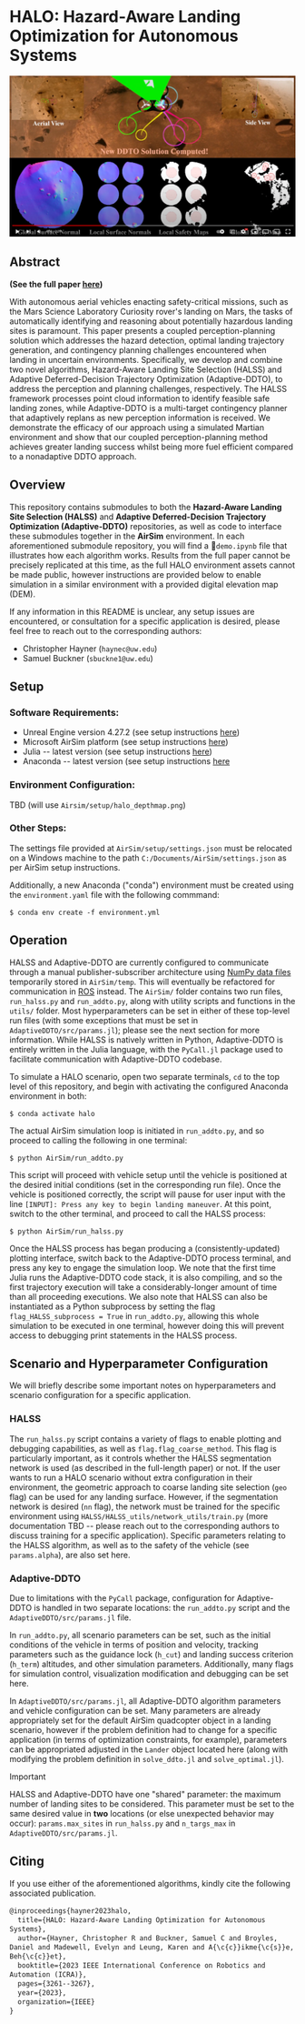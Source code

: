 # HALO: Hazard-Aware Landing Optimization for Autonomous Systems

[![HALO: Hazard Aware Landing Optimization for Autonomous Systems (ICRA 2023)](media/youtube_snapshot.png)](https://www.youtube.com/watch?v=KqCXGDTntDU&ab_channel=AutonomousControlLaboratory "HALO: Hazard Aware Landing Optimization for Autonomous Systems (ICRA 2023)")

## Abstract
**(See the full paper [here]([https://arxiv.org/abs/2304.01583](https://ieeexplore.ieee.org/document/10160655)))**

With autonomous aerial vehicles enacting safety-critical missions, such as the Mars Science Laboratory Curiosity rover's landing on Mars, the tasks of automatically identifying and reasoning about potentially hazardous landing sites is paramount. This paper presents a coupled perception-planning solution which addresses the hazard detection, optimal landing trajectory generation, and contingency planning challenges encountered when landing in uncertain environments. Specifically, we develop and combine two novel algorithms, Hazard-Aware Landing Site Selection (HALSS) and Adaptive Deferred-Decision Trajectory Optimization (Adaptive-DDTO), to address the perception and planning challenges, respectively. The HALSS framework processes point cloud information to identify feasible safe landing zones, while Adaptive-DDTO is a multi-target contingency planner that adaptively replans as new perception information is received. We demonstrate the efficacy of our approach using a simulated Martian environment and show that our coupled perception-planning method achieves greater landing success whilst being more fuel efficient compared to a nonadaptive DDTO approach.

## Overview
This repository contains submodules to both the **Hazard-Aware Landing Site Selection (HALSS)** and **Adaptive Deferred-Decision Trajectory Optimization (Adaptive-DDTO)** repositories, as well as code to interface these submodules together in the **AirSim** environment. In each aforementioned submodule repository, you will find a 📜`demo.ipynb` file that illustrates how each algorithm works. Results from the full paper cannot be precisely replicated at this time, as the full HALO environment assets cannot be made public, however instructions are provided below to enable simulation in a similar environment with a provided digital elevation map (DEM).

If any information in this README is unclear, any setup issues are encountered, or consultation for a specific application is desired, please feel free to reach out to the corresponding authors:
* Christopher Hayner (`haynec@uw.edu`)
* Samuel Buckner (`sbuckne1@uw.edu`)

## Setup

### Software Requirements:
* Unreal Engine version 4.27.2 (see setup instructions [here](https://www.unrealengine.com/en-US/free-download/game-development-engine?utm_source=GoogleSearch&utm_medium=Performance&utm_campaign=20121040491&utm_id=150460841753&utm_term=video%20game%20engines&utm_content=669868333880))
* Microsoft AirSim platform (see setup instructions [here](https://microsoft.github.io/AirSim/))
* Julia -- latest version (see setup instructions [here](https://julialang.org/downloads/))
* Anaconda -- latest version (see setup instructions [here]([https://www.anaconda.com/](https://www.anaconda.com/download))

### Environment Configuration:
TBD (will use `Airsim/setup/halo_depthmap.png`)

### Other Steps:
The settings file provided at `AirSim/setup/settings.json` must be relocated on a Windows machine to the path `C:/Documents/AirSim/settings.json` as per AirSim setup instructions. 

Additionally, a new Anaconda ("conda") environment must be created using the `environment.yaml` file with the following commmand:
```
$ conda env create -f environment.yml
```

## Operation
HALSS and Adaptive-DDTO are currently configured to communicate through a manual publisher-subscriber architecture using [NumPy data files](https://numpy.org/devdocs/user/how-to-io.html) temporarily stored in `AirSim/temp`. This will eventually be refactored for communication in [ROS](https://www.ros.org/) instead. The `AirSim/` folder contains two run files, `run_halss.py` and `run_addto.py`, along with utility scripts and functions in the `utils/` folder. Most hyperparameters can be set in either of these top-level run files (with some exceptions that must be set in `AdaptiveDDTO/src/params.jl`); please see the next section for more information. While HALSS is natively written in Python, Adaptive-DDTO is entirely written in the Julia language, with the `PyCall.jl` package used to facilitate communication with Adaptive-DDTO codebase.

To simulate a HALO scenario, open two separate terminals, `cd` to the top level of this repository, and begin with activating the configured Anaconda environment in both:
```
$ conda activate halo
```

The actual AirSim simulation loop is initiated in `run_addto.py`, and so proceed to calling the following in one terminal:
```
$ python AirSim/run_addto.py
```

This script will proceed with vehicle setup until the vehicle is positioned at the desired initial conditions (set in the corresponding run file). Once the vehicle is positioned correctly, the script will pause for user input with the line `[INPUT]: Press any key to begin landing maneuver`. At this point, switch to the other terminal, and proceed to call the HALSS process:
```
$ python AirSim/run_halss.py
```

Once the HALSS process has began producing a (consistently-updated) plotting interface, switch back to the Adaptive-DDTO process terminal, and press any key to engage the simulation loop. We note that the first time Julia runs the Adaptive-DDTO code stack, it is also compiling, and so the first trajectory execution will take a considerably-longer amount of time than all proceeding executions. We also note that HALSS can also be instantiated as a Python subprocess by setting the flag `flag_HALSS_subprocess = True` in `run_addto.py`, allowing this whole simulation to be executed in one terminal, however doing this will prevent access to debugging print statements in the HALSS process.

## Scenario and Hyperparameter Configuration
We will briefly describe some important notes on hyperparameters and scenario configuration for a specific application.

### HALSS
The `run_halss.py` script contains a variety of flags to enable plotting and debugging capabilities, as well as `flag.flag_coarse_method`. This flag is particularly important, as it controls whether the HALSS segmentation network is used (as described in the full-length paper) or not. If the user wants to run a HALO scenario without extra configuration in their environment, the geometric approach to coarse landing site selection (`geo` flag) can be used for any landing surface. However, if the segmentation network is desired (`nn` flag), the network must be trained for the specific environment using `HALSS/HALSS_utils/network_utils/train.py` (more documentation TBD -- please reach out to the corresponding authors to discuss training for a specific application). Specific parameters relating to the HALSS algorithm, as well as to the safety of the vehicle (see `params.alpha`), are also set here.

### Adaptive-DDTO
Due to limitations with the `PyCall` package, configuration for Adaptive-DDTO is handled in two separate locations: the `run_addto.py` script and the `AdaptiveDDTO/src/params.jl` file.

In `run_addto.py`, all scenario parameters can be set, such as the initial conditions of the vehicle in terms of position and velocity, tracking parameters such as the guidance lock (`h_cut`) and landing success criterion (`h_term`) altitudes, and other simulation parameters. Additionally, many flags for simulation control, visualization modification and debugging can be set here.

In `AdaptiveDDTO/src/params.jl`, all Adaptive-DDTO algorithm parameters and vehicle configuration can be set. Many parameters are already appropriately set for the default AirSim quadcopter object in a landing scenario, however if the problem definition had to change for a specific application (in terms of optimization constraints, for example), parameters can be appropriated adjusted in the `Lander` object located here (along with modifying the problem definition in `solve_ddto.jl` and `solve_optimal.jl`).

> [!IMPORTANT]  
> HALSS and Adaptive-DDTO have one "shared" parameter: the maximum number of landing sites to be considered. This parameter must be set to the same desired value in **two** locations (or else unexpected behavior may occur): `params.max_sites` in `run_halss.py` and `n_targs_max` in `AdaptiveDDTO/src/params.jl`.

## Citing
If you use either of the aforementioned algorithms, kindly cite the following associated publication.
```
@inproceedings{hayner2023halo,
  title={HALO: Hazard-Aware Landing Optimization for Autonomous Systems},
  author={Hayner, Christopher R and Buckner, Samuel C and Broyles, Daniel and Madewell, Evelyn and Leung, Karen and A{\c{c}}ikme{\c{s}}e, Beh{\c{c}}et},
  booktitle={2023 IEEE International Conference on Robotics and Automation (ICRA)},
  pages={3261--3267},
  year={2023},
  organization={IEEE}
}
```
